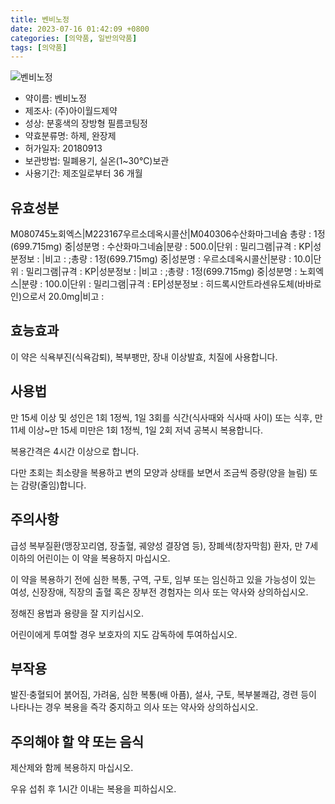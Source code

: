 ```yaml
---
title: 벤비노정
date: 2023-07-16 01:42:09 +0800
categories: [의약품, 일반의약품]
tags: [의약품]
---
```

![벤비노정](https://nedrug.mfds.go.kr/pbp/cmn/itemImageDownload/1MZmMwzxvvk)

- 약이름: 벤비노정
- 제조사: (주)아이월드제약
- 성상: 분홍색의 장방형 필름코팅정
- 약효분류명: 하제, 완장제
- 허가일자: 20180913
- 보관방법: 밀폐용기, 실온(1~30℃)보관
- 사용기간: 제조일로부터 36 개월
## 유효성분
M080745노회엑스|M223167우르소데옥시콜산|M040306수산화마그네슘
총량 : 1정(699.715mg) 중|성분명 : 수산화마그네슘|분량 : 500.0|단위 : 밀리그램|규격 : KP|성분정보 : |비고 : ;총량 : 1정(699.715mg) 중|성분명 : 우르소데옥시콜산|분량 : 10.0|단위 : 밀리그램|규격 : KP|성분정보 : |비고 : ;총량 : 1정(699.715mg) 중|성분명 : 노회엑스|분량 : 100.0|단위 : 밀리그램|규격 : EP|성분정보 : 히드록시안트라센유도체(바바로인)으로서 20.0mg|비고 :
## 효능효과
이 약은 식욕부진(식욕감퇴), 복부팽만, 장내 이상발효, 치질에 사용합니다.

## 사용법
만 15세 이상 및 성인은 1회 1정씩, 1일 3회를 식간(식사때와 식사때 사이) 또는 식후, 만 11세 이상~만 15세 미만은 1회 1정씩, 1일 2회 저녁 공복시 복용합니다. 

복용간격은 4시간 이상으로 합니다.

다만 초회는 최소량을 복용하고 변의 모양과 상태를 보면서 조금씩 증량(양을 늘림) 또는 감량(줄임)합니다.

## 주의사항
급성 복부질환(맹장꼬리염, 장출혈, 궤양성 결장염 등), 장폐색(창자막힘) 환자, 만 7세 이하의 어린이는 이 약을 복용하지 마십시오.

이 약을 복용하기 전에 심한 복통, 구역, 구토, 임부 또는 임신하고 있을 가능성이 있는 여성, 신장장애, 직장의 출혈 혹은 장부전 경험자는 의사 또는 약사와 상의하십시오.

정해진 용법과 용량을 잘 지키십시오.

어린이에게 투여할 경우 보호자의 지도 감독하에 투여하십시오.

## 부작용
발진·충혈되어 붉어짐, 가려움, 심한 복통(배 아픔), 설사, 구토, 복부불쾌감, 경련 등이 나타나는 경우 복용을 즉각 중지하고 의사 또는 약사와 상의하십시오.

## 주의해야 할 약 또는 음식
제산제와 함께 복용하지 마십시오.

우유 섭취 후 1시간 이내는 복용을 피하십시오.

